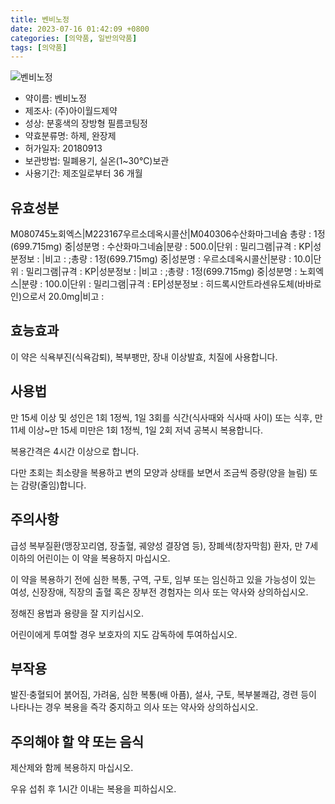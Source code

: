 ```yaml
---
title: 벤비노정
date: 2023-07-16 01:42:09 +0800
categories: [의약품, 일반의약품]
tags: [의약품]
---
```

![벤비노정](https://nedrug.mfds.go.kr/pbp/cmn/itemImageDownload/1MZmMwzxvvk)

- 약이름: 벤비노정
- 제조사: (주)아이월드제약
- 성상: 분홍색의 장방형 필름코팅정
- 약효분류명: 하제, 완장제
- 허가일자: 20180913
- 보관방법: 밀폐용기, 실온(1~30℃)보관
- 사용기간: 제조일로부터 36 개월
## 유효성분
M080745노회엑스|M223167우르소데옥시콜산|M040306수산화마그네슘
총량 : 1정(699.715mg) 중|성분명 : 수산화마그네슘|분량 : 500.0|단위 : 밀리그램|규격 : KP|성분정보 : |비고 : ;총량 : 1정(699.715mg) 중|성분명 : 우르소데옥시콜산|분량 : 10.0|단위 : 밀리그램|규격 : KP|성분정보 : |비고 : ;총량 : 1정(699.715mg) 중|성분명 : 노회엑스|분량 : 100.0|단위 : 밀리그램|규격 : EP|성분정보 : 히드록시안트라센유도체(바바로인)으로서 20.0mg|비고 :
## 효능효과
이 약은 식욕부진(식욕감퇴), 복부팽만, 장내 이상발효, 치질에 사용합니다.

## 사용법
만 15세 이상 및 성인은 1회 1정씩, 1일 3회를 식간(식사때와 식사때 사이) 또는 식후, 만 11세 이상~만 15세 미만은 1회 1정씩, 1일 2회 저녁 공복시 복용합니다. 

복용간격은 4시간 이상으로 합니다.

다만 초회는 최소량을 복용하고 변의 모양과 상태를 보면서 조금씩 증량(양을 늘림) 또는 감량(줄임)합니다.

## 주의사항
급성 복부질환(맹장꼬리염, 장출혈, 궤양성 결장염 등), 장폐색(창자막힘) 환자, 만 7세 이하의 어린이는 이 약을 복용하지 마십시오.

이 약을 복용하기 전에 심한 복통, 구역, 구토, 임부 또는 임신하고 있을 가능성이 있는 여성, 신장장애, 직장의 출혈 혹은 장부전 경험자는 의사 또는 약사와 상의하십시오.

정해진 용법과 용량을 잘 지키십시오.

어린이에게 투여할 경우 보호자의 지도 감독하에 투여하십시오.

## 부작용
발진·충혈되어 붉어짐, 가려움, 심한 복통(배 아픔), 설사, 구토, 복부불쾌감, 경련 등이 나타나는 경우 복용을 즉각 중지하고 의사 또는 약사와 상의하십시오.

## 주의해야 할 약 또는 음식
제산제와 함께 복용하지 마십시오.

우유 섭취 후 1시간 이내는 복용을 피하십시오.

